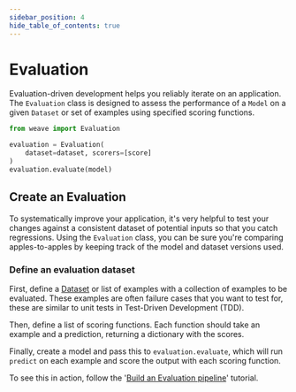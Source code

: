 ```yaml
---
sidebar_position: 4
hide_table_of_contents: true
---
```


# Evaluation

Evaluation-driven development helps you reliably iterate on an application. The `Evaluation` class is designed to assess the performance of a `Model` on a given `Dataset` or set of examples using specified scoring functions.

```python
from weave import Evaluation

evaluation = Evaluation(
    dataset=dataset, scorers=[score]
)
evaluation.evaluate(model)
```

## Create an Evaluation

To systematically improve your application, it's very helpful to test your changes against a consistent dataset of potential inputs so that you catch regressions. Using the `Evaluation` class, you can be sure you're comparing apples-to-apples by keeping track of the model and dataset versions used.

### Define an evaluation dataset

First, define a [Dataset](/guides/core-types/datasets) or list of examples with a collection of examples to be evaluated. These examples are often failure cases that you want to test for, these are similar to unit tests in Test-Driven Development (TDD).

Then, define a list of scoring functions. Each function should take an example and a prediction, returning a dictionary with the scores. 

Finally, create a model and pass this to `evaluation.evaluate`, which will run `predict` on each example and score the output with each scoring function.

To see this in action, follow the '[Build an Evaluation pipeline](/tutorial-eval)' tutorial.

